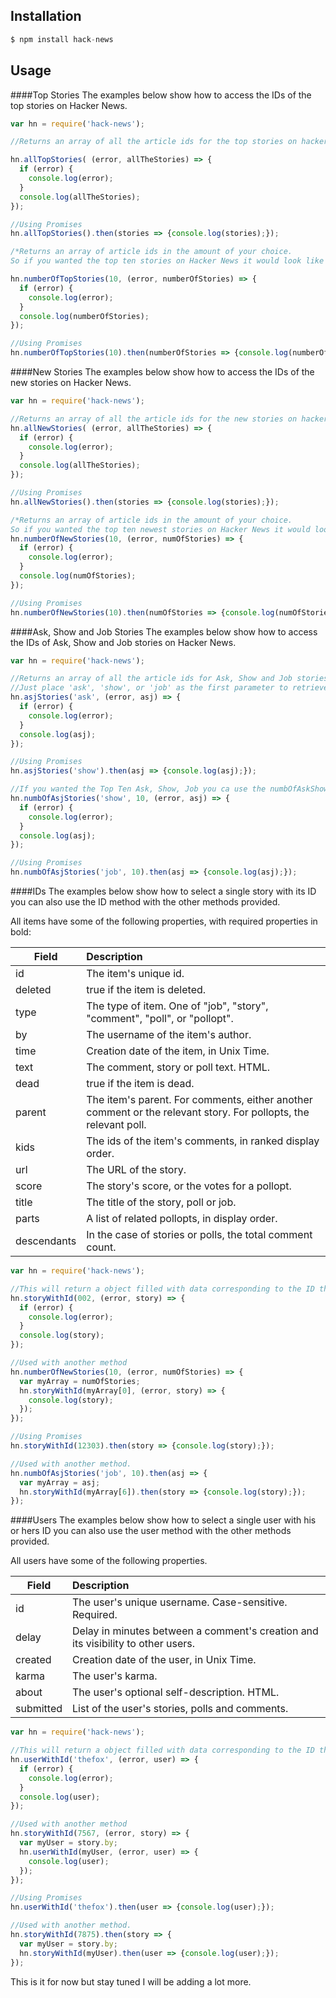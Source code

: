 ## Installation

```javascript
$ npm install hack-news
```

## Usage

####Top Stories
The examples below show how to access the IDs of the top stories on Hacker News.

```javascript
var hn = require('hack-news');

//Returns an array of all the article ids for the top stories on hacker news

hn.allTopStories( (error, allTheStories) => {
  if (error) {
    console.log(error);
  }
  console.log(allTheStories);
});

//Using Promises
hn.allTopStories().then(stories => {console.log(stories);});

/*Returns an array of article ids in the amount of your choice.
So if you wanted the top ten stories on Hacker News it would look like this.*/

hn.numberOfTopStories(10, (error, numberOfStories) => {
  if (error) {
    console.log(error);
  }
  console.log(numberOfStories);
});

//Using Promises
hn.numberOfTopStories(10).then(numberOfStories => {console.log(numberOfStories);});
```
####New Stories
The examples below show how to access the IDs of the new stories on Hacker News.

```javascript
var hn = require('hack-news');

//Returns an array of all the article ids for the new stories on hacker news
hn.allNewStories( (error, allTheStories) => {
  if (error) {
    console.log(error);
  }
  console.log(allTheStories);
});

//Using Promises
hn.allNewStories().then(stories => {console.log(stories);});

/*Returns an array of article ids in the amount of your choice.
So if you wanted the top ten newest stories on Hacker News it would look like this.*/
hn.numberOfNewStories(10, (error, numOfStories) => {
  if (error) {
    console.log(error);
  }
  console.log(numOfStories);
});

//Using Promises
hn.numberOfNewStories(10).then(numOfStories => {console.log(numOfStories);});
```

####Ask, Show and Job Stories
The examples below show how to access the IDs of Ask, Show and Job stories on Hacker News.

```javascript
var hn = require('hack-news');

//Returns an array of all the article ids for Ask, Show and Job stories on hacker news.
//Just place 'ask', 'show', or 'job' as the first parameter to retrieve the array you need.
hn.asjStories('ask', (error, asj) => {
  if (error) {
    console.log(error);
  }
  console.log(asj);
});

//Using Promises
hn.asjStories('show').then(asj => {console.log(asj);});

//If you wanted the Top Ten Ask, Show, Job you ca use the numbOfAskShowOrJobStories method like so.
hn.numbOfAsjStories('show', 10, (error, asj) => {
  if (error) {
    console.log(error);
  }
  console.log(asj);
});

//Using Promises
hn.numbOfAsjStories('job', 10).then(asj => {console.log(asj);});
```

####IDs
The examples below show how to select a single story with its ID you can also use
the ID method with the other methods provided.

All items have some of the following properties, with required properties in bold:

| Field | Description |
| ----- | :---------- |
| id | The item's unique id. |
| deleted | true if the item is deleted. |
| type | The type of item. One of "job", "story", "comment", "poll", or "pollopt". |
| by | The username of the item's author. |
| time | Creation date of the item, in Unix Time. |
| text | The comment, story or poll text. HTML. |
| dead | true if the item is dead. |
| parent | The item's parent. For comments, either another comment or the relevant story. For pollopts, the relevant poll. |
| kids | The ids of the item's comments, in ranked display order. |
| url |	The URL of the story. |
| score |	The story's score, or the votes for a pollopt. |
| title |	The title of the story, poll or job. |
| parts |	A list of related pollopts, in display order. |
| descendants |	In the case of stories or polls, the total comment count. |


```javascript
var hn = require('hack-news');

//This will return a object filled with data corresponding to the ID that was used.
hn.storyWithId(002, (error, story) => {
  if (error) {
    console.log(error);
  }
  console.log(story);
});

//Used with another method
hn.numberOfNewStories(10, (error, numOfStories) => {
  var myArray = numOfStories;
  hn.storyWithId(myArray[0], (error, story) => {
    console.log(story);
  });
});

//Using Promises
hn.storyWithId(12303).then(story => {console.log(story);});

//Used with another method.
hn.numbOfAsjStories('job', 10).then(asj => {
  var myArray = asj;
  hn.storyWithId(myArray[6]).then(story => {console.log(story);});
});
```

####Users
The examples below show how to select a single user with his or hers ID you can also use
the user method with the other methods provided.

All users have some of the following properties.

| Field | Description |
| ----- | :---------- |
| id |	The user's unique username. Case-sensitive. Required. |
| delay |	Delay in minutes between a comment's creation and its visibility to other users. |
| created |	Creation date of the user, in Unix Time. |
| karma |	The user's karma. |
| about |	The user's optional self-description. HTML. |
| submitted |	List of the user's stories, polls and comments. |

```javascript
var hn = require('hack-news');

//This will return a object filled with data corresponding to the ID that was used.
hn.userWithId('thefox', (error, user) => {
  if (error) {
    console.log(error);
  }
  console.log(user);
});

//Used with another method
hn.storyWithId(7567, (error, story) => {
  var myUser = story.by;
  hn.userWithId(myUser, (error, user) => {
    console.log(user);
  });
});

//Using Promises
hn.userWithId('thefox').then(user => {console.log(user);});

//Used with another method.
hn.storyWithId(7875).then(story => {
  var myUser = story.by;
  hn.storyWithId(myUser).then(user => {console.log(user);});
});
```

This is it for now but stay tuned I will be adding a lot more.

